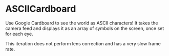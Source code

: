 # ASCIICardboard
Use Google Cardboard to see the world as ASCII characters! It takes the camera feed and displays it as an array of symbols on the screen, once set for each eye.

This iteration does not perform lens correction and has a very slow frame rate.
